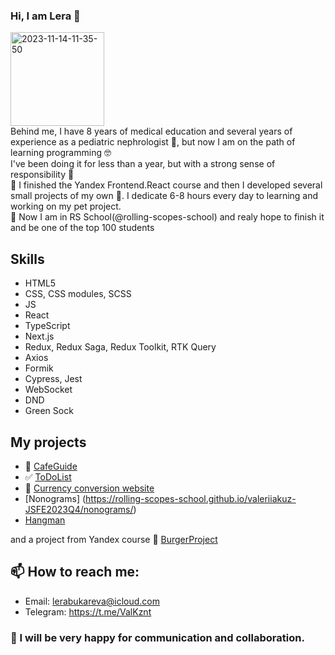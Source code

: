 ### Hi, I am Lera 👋
<img src='https://i.postimg.cc/k5L9tMf8/2023-11-14-11-35-50.jpg'  alt='2023-11-14-11-35-50' width="150" height="auto"/>
<br>
Behind me, I have 8 years of medical education and several years of experience as a pediatric nephrologist 🤯, but now I am on the path of learning programming 🤓<br>
I've been doing it for less than a year, but with a strong sense of responsibility 🫡 <br>
💪 I finished the Yandex Frontend.React course and then I developed several small projects of my own 🤘. I dedicate 6-8 hours every day to learning and working on my pet project. <br>
🌱 Now I am in RS School(@rolling-scopes-school) and realy hope to finish it and be one of the top 100 students 

## Skills

* HTML5
* CSS, CSS modules, SCSS
* JS
* React
* TypeScript 
* Next.js
* Redux, Redux Saga, Redux Toolkit, RTK Query
* Axios
* Formik
* Cypress, Jest
* WebSocket
* DND
* Green Sock

## My projects 
* 🥐 [CafeGuide](https://coffee-ride.vercel.app)
* ✅ [ToDoList](https://valeriiakuz.github.io/ToDoList/)
* 💸 [  Currency conversion website
  ](https://valeriiakuz.github.io/Currency-rates/#/)
*  [Nonograms] (https://rolling-scopes-school.github.io/valeriiakuz-JSFE2023Q4/nonograms/)
*  [Hangman](https://rolling-scopes-school.github.io/valeriiakuz-JSFE2023Q4/)


and a project from Yandex course
🍔 [BurgerProject](https://valeriiakuz.github.io/BurgerProject/)

## 📫 How to reach me:
* Email: lerabukareva@icloud.com <br>
* Telegram: https://t.me/ValKznt

### 👯 I will be very happy for communication and collaboration.
<!--
**ValeriiaKuz/ValeriiaKuz** is a ✨ _special_ ✨ repository because its `README.md` (this file) appears on your GitHub profile.

Here are some ideas to get you started:

- 🔭 I’m currently working on ...
- 🌱 I’m currently learning ...
- 👯 I’m looking to collaborate on ...
- 🤔 I’m looking for help with ...
- 💬 Ask me about ...
- 📫 How to reach me: ...
- 😄 Pronouns: ...
- ⚡ Fun fact: ...
-->
